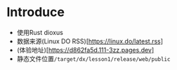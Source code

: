 # Introduce
- 使用Rust dioxus 
- 数据来源(Linux DO RSS)[https://linux.do/latest.rss]
- (体验地址)[https://d862fa5d.111-3zz.pages.dev]
- 静态文件位置`/target/dx/lesson1/release/web/public`